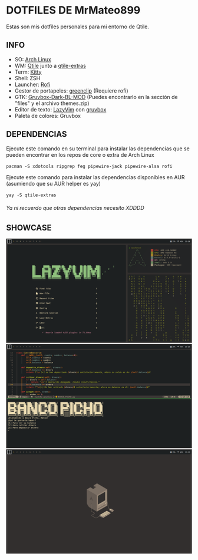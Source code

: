# DOTFILES DE MrMateo899
Estas son mis dotfiles personales para mi entorno de Qtile.

## INFO
- SO: [Arch Linux](https://archlinux.org/)
- WM: [Qtile](https://archlinux.org/) junto a [qtile-extras](https://github.com/elParaguayo/qtile-extras)
- Term: [Kitty](https://github.com/kovidgoyal/kitty)
- Shell: ZSH
- Launcher: [Rofi](https://github.com/davatorium/rofi)
- Gestor de portapeles: [greenclip](https://github.com/erebe/greenclip) (Requiere rofi)
- GTK: [Gruvbox-Dark-BL-MOD](https://www.pling.com/p/2046839/) (Puedes encontrarlo en la sección de "files" y el archivo themes.zip)
- Editor de texto: [LazyVim](https://www.lazyvim.org/) con [gruvbox](https://github.com/ellisonleao/gruvbox.nvim)
- Paleta de colores: Gruvbox


## DEPENDENCIAS
Ejecute este comando en su terminal para instalar las dependencias que se pueden encontrar en los repos de core o extra de Arch Linux
~~~
pacman -S xdotools ripgrep feg pipewire-jack pipewire-alsa rofi
~~~
Ejecute este comando para instalar las dependencias disponibles en AUR (asumiendo que su AUR helper es yay)
~~~
yay -S qtile-extras
~~~
###### Ya ni recuerdo que otras dependencias necesito XDDDD

## SHOWCASE
![screenshot0](./stuff/2023-12-30-131030_1366x768_scrot.png)
![screenshot1](./stuff/2023-12-30-131313_1366x768_scrot.png)
![screenshot2](./stuff/2023-12-30-131322_1366x768_scrot.png)

